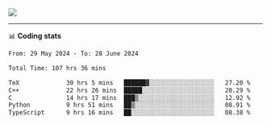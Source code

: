 <picture>
  <source
  srcset="https://github-readme-stats.vercel.app/api?username=sant0s12&show_icons=true&theme=dark"
  media="(prefers-color-scheme: dark)"
  />
  <source
  srcset="https://github-readme-stats.vercel.app/api?username=sant0s12&show_icons=true"
  media="(prefers-color-scheme: light)"
  />
  <img src="https://github-readme-stats.vercel.app/api?username=sant0s12&show_icons=true" />
</picture>

---

📊 **Coding stats**

<!--START_SECTION:waka-->

```txt
From: 29 May 2024 - To: 28 June 2024

Total Time: 107 hrs 36 mins

TeX             30 hrs 5 mins   ██████▓░░░░░░░░░░░░░░░░░░   27.20 %
C++             22 hrs 26 mins  █████░░░░░░░░░░░░░░░░░░░░   20.29 %
C               14 hrs 17 mins  ███▒░░░░░░░░░░░░░░░░░░░░░   12.92 %
Python          9 hrs 51 mins   ██▒░░░░░░░░░░░░░░░░░░░░░░   08.91 %
TypeScript      9 hrs 16 mins   ██░░░░░░░░░░░░░░░░░░░░░░░   08.38 %
```

<!--END_SECTION:waka-->

